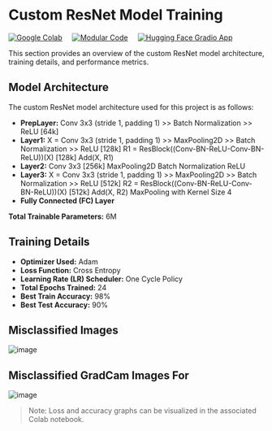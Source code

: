 
# Custom ResNet Model Training

[![Google Colab](https://img.shields.io/badge/Google_Colab-Open_In_Colab-blue?logo=google-colab)](https://github.com/Sushmitha-Katti/ERA/blob/main/Session_12_PyTorch_Lightning%20_and%20_AI%20_Application_Development/S12_final.ipynb) &nbsp;&nbsp;&nbsp; [![Modular Code](https://img.shields.io/badge/Modular_Code-View_Code-green?logo=github)](https://github.com/Sushmitha-Katti/ERA/tree/main/Session_12_PyTorch_Lightning%20_and%20_AI%20_Application_Development/modular) &nbsp;&nbsp;&nbsp; [![Hugging Face Gradio App](https://img.shields.io/badge/Hugging_Face-Gradio_App-blue?logo=hugging-face)](https://huggingface.co/spaces/skatti/ResNetRiddle)


This section provides an overview of the custom ResNet model architecture, training details, and performance metrics.


## Model Architecture

The custom ResNet model architecture used for this project is as follows:

- **PrepLayer:** Conv 3x3 (stride 1, padding 1) >> Batch Normalization >> ReLU [64k]
- **Layer1:** X = Conv 3x3 (stride 1, padding 1) >> MaxPooling2D >> Batch Normalization >> ReLU [128k]
  R1 = ResBlock((Conv-BN-ReLU-Conv-BN-ReLU))(X) [128k]
  Add(X, R1)
- **Layer2:** Conv 3x3 [256k]
  MaxPooling2D
  Batch Normalization
  ReLU
- **Layer3:** X = Conv 3x3 (stride 1, padding 1) >> MaxPooling2D >> Batch Normalization >> ReLU [512k]
  R2 = ResBlock((Conv-BN-ReLU-Conv-BN-ReLU))(X) [512k]
  Add(X, R2)
  MaxPooling with Kernel Size 4
- **Fully Connected (FC) Layer**

**Total Trainable Parameters:** 6M

## Training Details

- **Optimizer Used:** Adam
- **Loss Function:** Cross Entropy
- **Learning Rate (LR) Scheduler:** One Cycle Policy
- **Total Epochs Trained:** 24
- **Best Train Accuracy:** 98%
- **Best Test Accuracy:** 90%

## Misclassified Images

![image](https://github.com/Sushmitha-Katti/ERA/assets/36964484/f37ed89f-0bc6-4820-bf0b-6ea89efdf65d)


## Misclassified GradCam Images For 

![image](https://github.com/Sushmitha-Katti/ERA/assets/36964484/b0252e3d-2491-4843-88d8-730be665697a)

> Note: Loss and accuracy graphs can be visualized in the associated Colab notebook.



